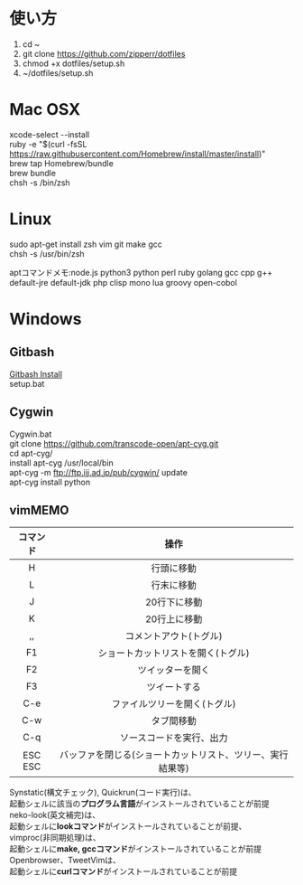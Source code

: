 #  使い方
1. cd ~
2. git clone https://github.com/zipperr/dotfiles
3. chmod +x dotfiles/setup.sh
4. ~/dotfiles/setup.sh

#  Mac OSX
xcode-select --install  
ruby -e "$(curl -fsSL https://raw.githubusercontent.com/Homebrew/install/master/install)"  
brew tap Homebrew/bundle  
brew bundle  
chsh -s /bin/zsh   

#  Linux
sudo apt-get install zsh vim git make gcc  
chsh -s /usr/bin/zsh

aptコマンドメモ:node.js python3 python perl ruby golang gcc cpp g++  
default-jre default-jdk php clisp mono lua groovy open-cobol

#  Windows
##  Gitbash
[Gitbash Install](http://gitforwindows.org)  
setup.bat  
##  Cygwin
Cygwin.bat  
git clone https://github.com/transcode-open/apt-cyg.git  
cd apt-cyg/  
install apt-cyg /usr/local/bin  
apt-cyg -m ftp://ftp.iij.ad.jp/pub/cygwin/ update  
apt-cyg install python

##  vimMEMO
| コマンド |操作                                                       |  
|:--------:|:---------------------------------------------------------:|  
|H         |行頭に移動                                                 |  
|L         |行末に移動                                                 |  
|J         |20行下に移動                                               |  
|K         |20行上に移動                                               |  
|,,        |コメントアウト(トグル)                                     |  
|F1        |ショートカットリストを開く(トグル)                         |  
|F2        |ツイッターを開く                                           |  
|F3        |ツイートする                                               |  
|C-e       |ファイルツリーを開く(トグル)                               |  
|C-w       |タブ間移動                                                 |  
|C-q       |ソースコードを実行、出力                                   |  
|ESC ESC   |バッファを閉じる(ショートカットリスト、ツリー、実行結果等) |  


Synstatic(構文チェック), Quickrun(コード実行)は、  
起動シェルに該当の**プログラム言語**がインストールされていることが前提  
neko-look(英文補完)は、  
起動シェルに**lookコマンド**がインストールされていることが前提、  
vimproc(非同期処理)は、  
起動シェルに**make, gccコマンド**がインストールされていることが前提  
Openbrowser、TweetVimは、  
起動シェルに**curlコマンド**がインストールされていることが前提  
